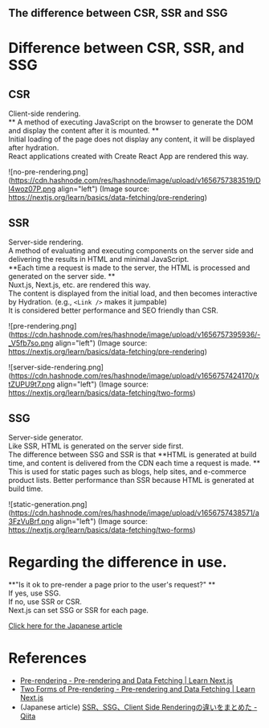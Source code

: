 ## The difference between CSR, SSR and SSG

# Difference between CSR, SSR, and SSG
## CSR
Client-side rendering.<br />
** A method of executing JavaScript on the browser to generate the DOM and display the content after it is mounted. **<br />
Initial loading of the page does not display any content, it will be displayed after hydration.<br />
React applications created with Create React App are rendered this way.


![no-pre-rendering.png](https://cdn.hashnode.com/res/hashnode/image/upload/v1656757383519/Dl4woz07P.png align="left")
(Image source: https://nextjs.org/learn/basics/data-fetching/pre-rendering)

## SSR
Server-side rendering.<br />
A method of evaluating and executing components on the server side and delivering the results in HTML and minimal JavaScript.<br />
**Each time a request is made to the server, the HTML is processed and generated on the server side. **<br />
Nuxt.js, Next.js, etc. are rendered this way.<br />
The content is displayed from the initial load, and then becomes interactive by Hydration. (e.g., `<Link />` makes it jumpable)<br />
It is considered better performance and SEO friendly than CSR.


![pre-rendering.png](https://cdn.hashnode.com/res/hashnode/image/upload/v1656757395936/-_V5fb7so.png align="left")
(Image source: https://nextjs.org/learn/basics/data-fetching/pre-rendering)


![server-side-rendering.png](https://cdn.hashnode.com/res/hashnode/image/upload/v1656757424170/xtZUPU9t7.png align="left")
(Image source: https://nextjs.org/learn/basics/data-fetching/two-forms)

## SSG
Server-side generator.<br />
Like SSR, HTML is generated on the server side first.<br />
The difference between SSG and SSR is that **HTML is generated at build time, and content is delivered from the CDN each time a request is made. **<br />
This is used for static pages such as blogs, help sites, and e-commerce product lists.
Better performance than SSR because HTML is generated at build time.


![static-generation.png](https://cdn.hashnode.com/res/hashnode/image/upload/v1656757438571/a3FzVuBrf.png align="left")
(Image source: https://nextjs.org/learn/basics/data-fetching/two-forms)

# Regarding the difference in use.

**"Is it ok to pre-render a page prior to the user's request?" **<br />
If yes, use SSG.<br />
If no, use SSR or CSR.<br />
Next.js can set SSG or SSR for each page.

[Click here for the Japanese article](https://zenn.dev/takuyakikuchi/articles/2f7e54bdafce52)

# References
- [Pre-rendering - Pre-rendering and Data Fetching | Learn Next.js](https://nextjs.org/learn/basics/data-fetching/pre-rendering)
- [Two Forms of Pre-rendering - Pre-rendering and Data Fetching | Learn Next.js](https://nextjs.org/learn/basics/data-fetching/two-forms)
- (Japanese article) [SSR、SSG、Client Side Renderingの違いをまとめた - Qiita](https://qiita.com/akashixi/items/84cd79e090a283bb8c67)